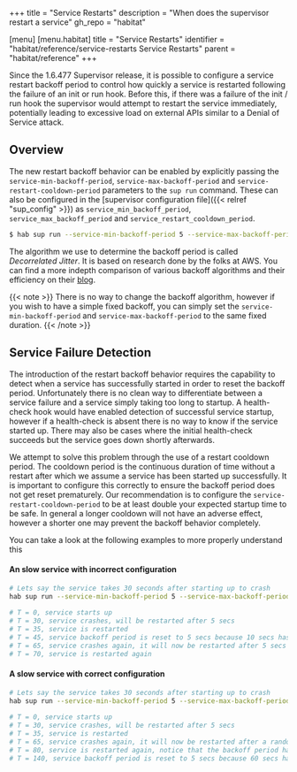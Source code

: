 +++
title = "Service Restarts"
description = "When does the supervisor restart a service"
gh_repo = "habitat"

[menu]
  [menu.habitat]
    title = "Service Restarts"
    identifier = "habitat/reference/service-restarts Service Restarts"
    parent = "habitat/reference"
+++

Since the 1.6.477 Supervisor release, it is possible to configure a service restart backoff period to control how quickly a service is restarted following the
failure of an init or run hook. Before this, if there was a failure of the init / run hook the supervisor would attempt to restart the service immediately,
potentially leading to excessive load on external APIs similar to a Denial of Service attack.

## Overview

The new restart backoff behavior can be enabled by explicitly passing the `service-min-backoff-period`, `service-max-backoff-period` and 
`service-restart-cooldown-period` parameters to the `sup run` command. These can also be configured in the [supervisor configuration file]({{< relref "sup_config" >}}) as `service_min_backoff_period`, `service_max_backoff_period` and `service_restart_cooldown_period`.

```bash
$ hab sup run --service-min-backoff-period 5 --service-max-backoff-period 20 --service-restart-cooldown-period 60  core/redis
```

The algorithm we use to determine the backoff period is called *Decorrelated Jitter*. It is based on research done by the folks at AWS. You can find a more indepth
comparison of various backoff algorithms and their efficiency on their [blog](https://aws.amazon.com/blogs/architecture/exponential-backoff-and-jitter/).

{{< note >}}
There is no way to change the backoff algorithm, however if you wish to have a simple fixed backoff, you can simply set the `service-min-backoff-period` and 
`service-max-backoff-period` to the same fixed duration.
{{< /note >}}

## Service Failure Detection

The introduction of the restart backoff behavior requires the capability to detect when a service has successfully started in order to reset the backoff period.
Unfortunately there is no clean way to differentiate between a service failure and a service simply taking too long to startup. A health-check hook
would have enabled detection of successful service startup, however if a health-check is absent there is no way to know if the service started up. There may
also be cases where the initial health-check succeeds but the service goes down shortly afterwards. 

We attempt to solve this problem through the use of a restart cooldown period. The cooldown period is the continuous duration of time without a restart after which 
we assume a service has been started up successfully. It is important to configure this correctly to ensure the backoff period does not get reset prematurely.
Our recommendation is to configure the `service-restart-cooldown-period` to be at least double your expected startup time to be safe. In general a longer cooldown
will not have an adverse effect, however a shorter one may prevent the backoff behavior completely.

You can take a look at the following examples to more properly understand this

#### An slow service with incorrect configuration

```bash
# Lets say the service takes 30 seconds after starting up to crash
hab sup run --service-min-backoff-period 5 --service-max-backoff-period 20 --service-restart-cooldown-period 10  my-org/my-slow-service 
 
# T = 0, service starts up 
# T = 30, service crashes, will be restarted after 5 secs 
# T = 35, service is restarted
# T = 45, service backoff period is reset to 5 secs because 10 secs has elapsed since the last restart
# T = 65, service crashes again, it will now be restarted after 5 secs due to the backoff period resetting at T=45
# T = 70, service is restarted again
```

#### A slow service with correct configuration

```bash
# Lets say the service takes 30 seconds after starting up to crash
hab sup run --service-min-backoff-period 5 --service-max-backoff-period 20 --service-restart-cooldown-period 60  my-org/my-slow-service 
 
# T = 0, service starts up 
# T = 30, service crashes, will be restarted after 5 secs 
# T = 35, service is restarted
# T = 65, service crashes again, it will now be restarted after a random duration between 5 and 20 secs, let's assume 15.
# T = 80, service is restarted again, notice that the backoff period has not been reset.
# T = 140, service backoff period is reset to 5 secs because 60 secs has elapsed since the last restart
```

